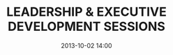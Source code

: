 ---
date: 2013-10-02 14:00
hour: 2:00 - 3:30 pm
title: LEADERSHIP & EXECUTIVE DEVELOPMENT SESSIONS
child:
name: Morning Sessions Repeat
company: 
categories: day1
expand: 
class: trig-coaching
---